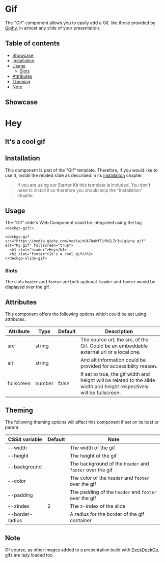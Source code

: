 # Gif

The "Gif" component allows you to easily add a Gif, like those provided by [Giphy](https://giphy.com), in almost any slide of your presentation.

## Table of contents

- [Showcase](#app-components-gif-showcase)
- [Installation](#app-components-gif-installation)
- [Usage](#app-components-gif-usage)
  - [Slots](#app-components-gif-slots)
- [Attributes](#app-components-gif-attributes)
- [Theming](#app-components-gif-theming)
- [Note](#app-components-gif-note)

## Showcase

<div>
  <deckgo-gif src="https://media.giphy.com/media/xUA7baWfTjfHGLZc3e/giphy.gif" alt="My gif" style={{'--width': '100%'}}>
    <h1 slot="header">Hey</h1>
    <h2 slot="footer">It's a cool gif</h2>
  </deckgo-gif>
</div>

## Installation

This component is part of the "Gif" template. Therefore, if you would like to use it, install the related slide as described in its [installation](/slides/gif) chapter.

> If you are using our Starter Kit this template is included. You don't need to install it so therefore you should skip the "Installation" chapter.

## Usage

The "Gif" slide's Web Component could be integrated using the tag `<deckgo-gif/>`.

```
<deckgo-gif src="https://media.giphy.com/media/xUA7baWfTjfHGLZc3e/giphy.gif" alt="My gif" fullscreen="true">
  <h1 slot="header">Hey</h1>
  <h2 slot="footer">It's a cool gif</h2>
</deckgo-slide-gif>
```

### Slots

The slots `header` and `footer` are both optional. `header` and `footer` would be displayed over the gif.

## Attributes

This component offers the following options which could be set using attributes:

| Attribute                      | Type   | Default   | Description   |
| -------------------------- |-----------------|-----------------|-----------------|
| src | string |  | The source url, the src, of the Gif. Could be an embeddable external url or a local one. |
| alt | string |  | And alt information could be provided for accessibility reason. |
| fullscreen | number | false | If set to true, the gif width and height will be related to the slide width and height respectively will be fullscreen. |

## Theming

The following theming options will affect this component if set on its host or parent.

| CSS4 variable                      | Default | Note |
| -------------------------- |-----------------|-----------------|
| --width | | The width of the gif |
| --height | | The height of the gif |
| --background | | The background of the `header` and `footer` over the gif |
| --color | | The color of the `header` and `footer` over the gif|
| --padding | | The padding of the `header` and `footer` over the gif |
| --zIndex | 2 | The z-index of the slide |
| --border-radius | | A radius for the border of the gif container |

## Note

Of course, as other images added to a presentation build with [DeckDeckGo], gifs are lazy loaded too. 

[DeckDeckGo]: https://deckdeckgo.com